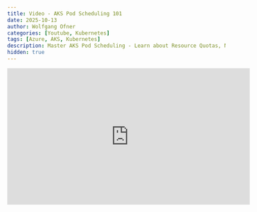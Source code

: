 ```yaml
---
title: Video - AKS Pod Scheduling 101
date: 2025-10-13
author: Wolfgang Ofner
categories: [Youtube, Kubernetes]
tags: [Azure, AKS, Kubernetes]
description: Master AKS Pod Scheduling - Learn about Resource Quotas, Node Selectors, Taints/Tolerations, Affinity/Anti-Affinity, and Spread Constraints for optimal workload control.
hidden: true
---
```


<iframe width="560" height="315" src="https://www.youtube.com/embed/29vNQm3K3f4" title="YouTube video player" frameborder="0" allow="accelerometer; autoplay; clipboard-write; encrypted-media; gyroscope; picture-in-picture; web-share" referrerpolicy="strict-origin-when-cross-origin" allowfullscreen></iframe>